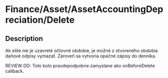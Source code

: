 # Finance/Asset/AssetAccountingDepreciation/Delete

## Description

Ak ešte nie je uzavreté účtovné obdobie, je možné z otvoreného obdobia daňové odpisy vymazať. Zároveň sa vytvoria opačné zápisy do denníka.

REVIEW DD: Toto bolo pravdepodpobne zamyslane ako onBeforeDelete callback.
